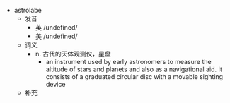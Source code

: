 - astrolabe
  - 发音
    - 英 /undefined/
    - 美 /undefined/
  - 词义
    - n. 古代的天体观测仪，星盘
      - an instrument used by early astronomers to measure the altitude of stars and planets and also as a navigational aid. It consists of a graduated circular disc with a movable sighting device
  - 补充